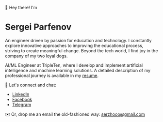 👋 Hey there! I'm

# Sergei Parfenov
An engineer driven by passion for education and technology. I constantly explore innovative approaches to improving the educational process, striving to create meaningful change. Beyond the tech world, I find joy in the company of my two loyal dogs.

AI/ML Engineer at TripleTen, where I develop and implement artificial intelligence and machine learning solutions. A detailed description of my professional journey is available in my [resume](http://p0rt.github.io/resume/).  
  
🦄 Let's connect and chat:

- [LinkedIn](https://www.linkedin.com/in/sergey-p-721b25171/)
- [Facebook](https://www.facebook.com/Duckambition)
- [Telegram](https://t.me/p00rt)

✉️ Or, drop me an email the old-fashioned way: [serzhooo@gmail.com](mailto:serzhooo@gmail.com)

